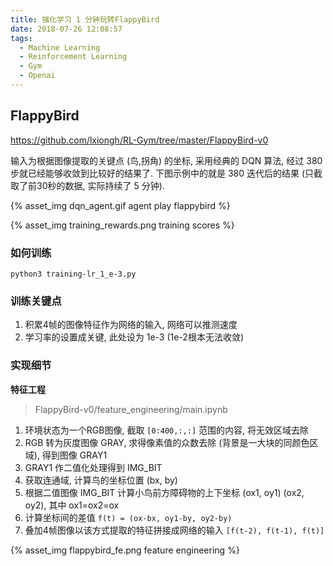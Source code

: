 ```yaml
---
title: 强化学习 1 分钟玩转FlappyBird
date: 2018-07-26 12:08:57
tags:
  - Machine Learning
  - Reinforcement Learning
  - Gym
  - Openai
---
```


## FlappyBird

https://github.com/lxiongh/RL-Gym/tree/master/FlappyBird-v0


输入为根据图像提取的关键点 (鸟,拐角) 的坐标, 采用经典的 DQN 算法, 经过 380 步就已经能够收敛到比较好的结果了. 下图示例中的就是 380 迭代后的结果 (只截取了前30秒的数据, 实际持续了 5 分钟).

<!--more-->

{% asset_img dqn_agent.gif agent play flappybird %}


{% asset_img training_rewards.png training scores %}


### 如何训练

`python3 training-lr_1_e-3.py`

### 训练关键点

1. 积累4帧的图像特征作为网络的输入, 网络可以推测速度
2. 学习率的设置成关键, 此处设为 1e-3 (1e-2根本无法收敛)

### 实现细节

**特征工程**

> FlappyBird-v0/feature_engineering/main.ipynb

1. 环境状态为一个RGB图像, 截取 `[0:400,:,:]` 范围的内容, 将无效区域去除
2. RGB 转为灰度图像 GRAY, 求得像素值的众数去除 (背景是一大块的同颜色区域), 得到图像 GRAY1
3. GRAY1 作二值化处理得到 IMG_BIT
4. 获取连通域, 计算鸟的坐标位置 (bx, by)
5. 根据二值图像 IMG_BIT 计算小鸟前方障碍物的上下坐标 (ox1, oy1) (ox2, oy2), 其中 ox1=ox2=ox
6. 计算坐标间的差值 `f(t) = (ox-bx, oy1-by, oy2-by)`
7. 叠加4帧图像以该方式提取的特征拼接成网络的输入 `[f(t-2), f(t-1), f(t)]`


{% asset_img flappybird_fe.png feature engineering %}
